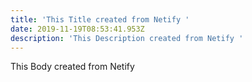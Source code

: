 ```yaml
---
title: 'This Title created from Netify '
date: 2019-11-19T08:53:41.953Z
description: 'This Description created from Netify '
---
```

This Body created from Netify
